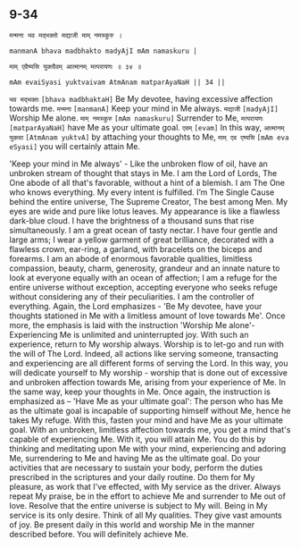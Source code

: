 ## 9-34


```shloka-sa
मन्मना भव मद्भक्तो मद्याजी माम् नमस्कुरु ।
```
```shloka-sa-hk
manmanA bhava madbhakto madyAjI mAm namaskuru |
```
```shloka-sa
माम् एवैष्यसि युक्त्वैवम् आत्मानम् मत्परायणः ॥ ३४ ॥
```
```shloka-sa-hk
mAm evaiSyasi yuktvaivam AtmAnam matparAyaNaH || 34 ||
```

`भव मद्भक्तः` `[bhava madbhaktaH]` Be My devotee, having excessive affection towards me. `मन्मना` `[manmanA]` Keep your mind in Me always. `मद्याजी` `[madyAjI]` Worship Me alone. `माम् नमस्कुरु` `[mAm namaskuru]` Surrender to Me, `मत्परायणः` `[matparAyaNaH]` have Me as your ultimate goal. `एवम्` `[evam]` In this way, `आत्मानम् युक्त्वा` `[AtmAnam yuktvA]` by attaching your thoughts to Me, `माम् एव एष्यसि` `[mAm eva eSyasi]` you will certainly attain Me.

'Keep your mind in Me always' - Like the unbroken flow of oil, have an unbroken stream of thought that stays in Me. 
I am the Lord of Lords, The One abode of all that's favorable, without a hint of a blemish. I am The One who knows everything. My every intent is fulfilled. I’m The Single Cause behind the entire universe, The Supreme Creator, The best among Men. 
My eyes are wide and pure like lotus leaves. My appearance is like a flawless dark-blue cloud. I have the brightness of a thousand suns that rise simultaneously.
I am a great ocean of tasty nectar. I have four gentle and large arms; I wear a yellow garment of great brilliance, decorated with a flawless crown, ear-ring, a garland, with bracelets on the biceps and forearms. 
I am an abode of enormous favorable qualities, limitless compassion, beauty, charm, generosity, grandeur and an innate nature to look at everyone equally with an ocean of affection; 
I am a refuge for the entire universe without exception, accepting everyone who seeks refuge without considering any of their peculiarities.
I am the controller of everything. 
Again, the Lord emphasizes - 'Be My devotee, have your thoughts stationed in Me with a limitless amount of love towards Me'. Once more, the emphasis is laid with the instruction 'Worship Me alone'- Experiencing Me is unlimited and uninterrupted joy. With such an experience, return to My worship always.
Worship is to let-go and run with the will of The Lord. Indeed, all actions like serving someone, transacting and experiencing are all different forms of serving the Lord. In this way, you will dedicate yourself to My worship - worship that is done out of excessive and unbroken affection towards Me, arising from your experience of Me. 
In the same way, keep your thoughts in Me.
Once again, the instruction is emphasized as – 
'Have Me as your ultimate goal': The person who has Me as the ultimate goal is incapable of supporting himself without Me, hence he takes My refuge.
With this, fasten your mind and have Me as your ultimate goal. With an unbroken, limitless affection towards me, you get a mind that's capable of experiencing Me. With it, you will attain Me. You do this by thinking and meditating upon Me with your mind, experiencing and adoring Me, surrendering to Me and having Me as the ultimate goal.
Do your activities that are necessary to sustain your body, perform the duties prescribed in the scriptures and your daily routine. Do them for My pleasure, as work that I've effected, with My service as the driver. Always repeat My praise, be in the effort to achieve Me and surrender to Me out of love. Resolve that the entire universe is subject to My will. Being in My service is its only desire. Think of all My qualities. They give vast amounts of joy. Be present daily in this world and worship Me in the manner described before. You will definitely achieve Me.

